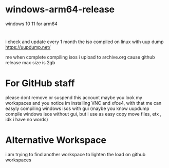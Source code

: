 # windows-arm64-release

windows 10 11 for arm64

#

i check and update every 1 month
the iso compiled on linux with uup dump https://uupdump.net/

me when complete compiling isos i upload to archive.org cause github release max size is 2gb

# For GitHub staff
please dont remove or suspend this account maybe you look my workspaces and you notice im installing VNC and xfce4, with that me can easyly compiling windows isos with gui (maybe you know uupdump compile windows isos without gui, but i use as easy copy move files, etx , idk i have no words)

# Alternative Workspace
i am trying to find another workspace to lighten the load on github workspaces
